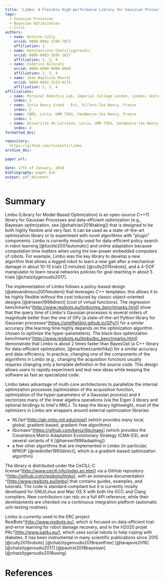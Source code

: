 ```yaml
---
title: 'Limbo: A Flexible High-performance Library for Gaussian Processes modeling and Data-Efficient Optimization'
tags:
  - Gaussian Processes
  - Bayesian Optimization
  - C++11
authors:
  - name: Antoine Cully
	orcid: 0000-0002-3190-7073
	affiliation: 1
  - name: Konstantinos Chatzilygeroudis
	orcid: 0000-0003-3585-1027
	affiliation: 2, 3, 4
  - name: Federico Allocati
	orcid: 0000-0000-0000-0000
	affiliation: 2, 3, 4
  - name: Jean-Baptiste Mouret
	orcid: 0000-0002-2513-027X
	affiliation: 2, 3, 4
affiliations:
  - name: Personal Robotics Lab, Imperial College London, London, United Kingdom
	index: 1
  - name: Inria Nancy Grand - Est, Villers-lès-Nancy, France
	index: 2
  - name: CNRS, Loria, UMR 7503, Vandœuvre-lès-Nancy, France
	index: 3
  - name: Université de Lorraine, Loria, UMR 7503, Vandœuvre-lès-Nancy, France
	index: 4
formatted_doi:

repository:
  https://github.com/resibots/limbo
archive_doi:

paper_url:

date: 17th of January, 2018
bibliography: paper.bib
output: pdf_document
---
```


# Summary

Limbo (LIbrary for Model-Based Optimization) is an open-source C++11 library for Gaussian Processes and data-efficient optimization (e.g., Bayesian optimization, see [@shahriari2016taking]) that is designed to be both highly flexible and very fast. It can be used as a state-of-the-art optimization library or to experiment with novel algorithms with "plugin" components. Limbo is currently mostly used for data-efficient policy search in robot learning [@lizotte2007automatic] and online adaptation because computation time matters when using the low-power embedded computers of robots. For example, Limbo was the key library to develop a new algorithm that allows a legged robot to learn a new gait after a mechanical damage in about 10-15 trials (2 minutes) [@cully2015robots], and a 4-DOF manipulator to learn neural networks policies for goal reaching in about 5 trials [@chatzilygeroudis2017].

The implementation of Limbo follows a policy-based design [@alexandrescu2001modern] that leverages C++ templates: this allows it to be highly flexible without the cost induced by classic object-oriented designs [@driesen1996direct] (cost of virtual functions). The regression benchmarks^[<http://www.resibots.eu/limbo/reg_benchmarks.html>] show that the query time of Limbo's Gaussian processes is several orders of magnitude better than the one of GPy (a state-of-the-art Python library for Gaussian processes^[<https://sheffieldml.github.io/GPy/>]) for a similar accuracy (the learning time highly depends on the optimization algorithm chosen to optimize the hyper-parameters). The black-box optimization benchmarks^[<http://www.resibots.eu/limbo/bo_benchmarks.html>] demonstrate that Limbo is about 2 times faster than BayesOpt (a C++ library for data-efficient optimization, [@martinezcantin14a]) for a similar accuracy and data-efficiency. In practice, changing one of the components of the algorithms in Limbo (e.g., changing the acquisition function) usually requires changing only a template definition in the source code. This design allows users to rapidly experiment and test new ideas while keeping the software as fast as specialized code.

Limbo takes advantage of multi-core architectures to parallelize the internal optimization processes (optimization of the acquisition function, optimization of the hyper-parameters of a Gaussian process) and it vectorizes many of the linear algebra operations (via the Eigen 3 library and optional bindings to Intel's MKL). To keep the library lightweight, most of the optimizers in Limbo are wrappers around external optimization libraries:

* NLOpt^[<http://ab-initio.mit.edu/nlopt>] (which provides many local, global, gradient-based, gradient-free algorithms)
* libcmaes^[<https://github.com/beniz/libcmaes>] (which provides the Covariance Matrix Adaptation Evolutionary Strategy (CMA-ES), and several variants of it [@hansen1996adapting])
* a few other algorithms that are implemented in Limbo (in particular, RPROP [@riedmiller1993direct], which is a gradient-based optimization algorithm)

The library is distributed under the CeCILL-C license^[<http://www.cecill.info/index.en.html>] via a GitHub repository ^[<http://github.com/resibots/limbo>], with an extensive documentation ^[<http://www.resibots.eu/limbo>] that contains guides, examples, and tutorials. The code is standard-compliant but it is currently mostly developed for GNU/Linux and Mac OS X with both the GCC and Clang compilers. New contributors can rely on a full API reference, while their developments are checked via a continuous integration platform (automatic unit-testing routines).

Limbo is currently used in the ERC project ResiBots^[<http://www.resibots.eu>], which is focused on data-efficient trial-and-error learning for robot damage recovery, and in the H2020 projet PAL^[<http://www.pal4u.eu/>], which uses social robots to help coping with diabetes. It has been instrumental in many scientific publications since 2015 [@cully2015robots] [@chatzilygeroudis2018resetfree] [@tarapore2016] [@chatzilygeroudis2017] [@pautrat2018bayesian] [@chatzilygeroudis2018using]

# References
